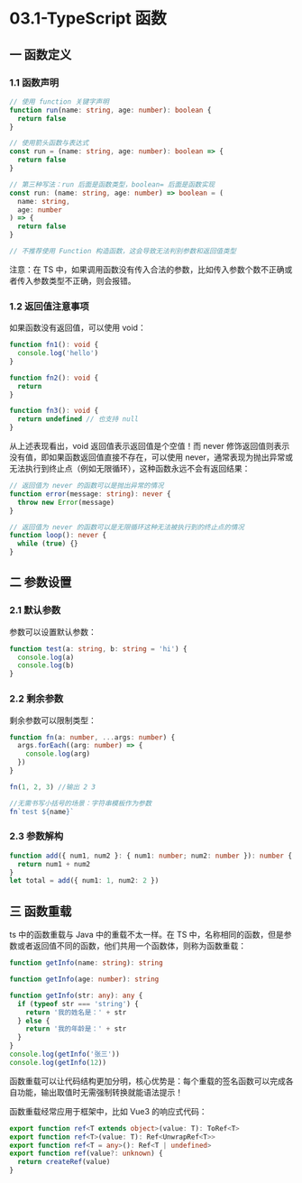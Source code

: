# 03.1-TypeScript 函数

## 一 函数定义

### 1.1 函数声明

```ts
// 使用 function 关键字声明
function run(name: string, age: number): boolean {
  return false
}

// 使用箭头函数与表达式
const run = (name: string, age: number): boolean => {
  return false
}

// 第三种写法：run 后面是函数类型，boolean= 后面是函数实现
const run: (name: string, age: number) => boolean = (
  name: string,
  age: number
) => {
  return false
}

// 不推荐使用 Function 构造函数，这会导致无法判别参数和返回值类型
```

注意：在 TS 中，如果调用函数没有传入合法的参数，比如传入参数个数不正确或者传入参数类型不正确，则会报错。

### 1.2 返回值注意事项

如果函数没有返回值，可以使用 void：

```ts
function fn1(): void {
  console.log('hello')
}

function fn2(): void {
  return
}

function fn3(): void {
  return undefined // 也支持 null
}
```

从上述表现看出，void 返回值表示返回值是个空值！而 never 修饰返回值则表示没有值，即如果函数返回值直接不存在，可以使用 never，通常表现为抛出异常或无法执行到终止点（例如无限循环），这种函数永远不会有返回结果：

```ts
// 返回值为 never 的函数可以是抛出异常的情况
function error(message: string): never {
  throw new Error(message)
}

// 返回值为 never 的函数可以是无限循环这种无法被执行到的终止点的情况
function loop(): never {
  while (true) {}
}
```

## 二 参数设置

### 2.1 默认参数

参数可以设置默认参数：

```ts
function test(a: string, b: string = 'hi') {
  console.log(a)
  console.log(b)
}
```

### 2.2 剩余参数

剩余参数可以限制类型：

```ts
function fn(a: number, ...args: number) {
  args.forEach((arg: number) => {
    console.log(arg)
  })
}

fn(1, 2, 3) //输出 2 3

//无需书写小括号的场景：字符串模板作为参数
fn`test ${name}`
```

### 2.3 参数解构

```ts
function add({ num1, num2 }: { num1: number; num2: number }): number {
  return num1 + num2
}
let total = add({ num1: 1, num2: 2 })
```

## 三 函数重载

ts 中的函数重载与 Java 中的重载不太一样。在 TS 中，名称相同的函数，但是参数或者返回值不同的函数，他们共用一个函数体，则称为函数重载：

```ts
function getInfo(name: string): string

function getInfo(age: number): string

function getInfo(str: any): any {
  if (typeof str === 'string') {
    return '我的姓名是：' + str
  } else {
    return '我的年龄是：' + str
  }
}
console.log(getInfo('张三'))
console.log(getInfo(12))
```

函数重载可以让代码结构更加分明，核心优势是：每个重载的签名函数可以完成各自功能，输出取值时无需强制转换就能语法提示！

函数重载经常应用于框架中，比如 Vue3 的响应式代码：

```ts
export function ref<T extends object>(value: T): ToRef<T>
export function ref<T>(value: T): Ref<UnwrapRef<T>>
export function ref<T = any>(): Ref<T | undefined>
export function ref(value?: unknown) {
  return createRef(value)
}
```
